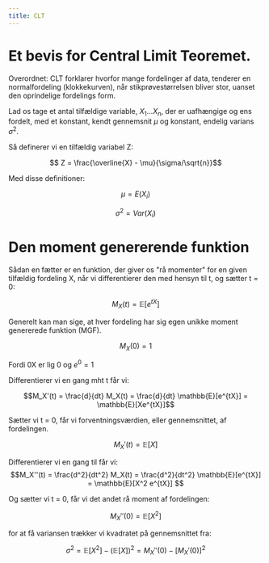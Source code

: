 ```yaml
---
title: CLT
---
```


# Et bevis for Central Limit Teoremet.

Overordnet: CLT forklarer hvorfor mange fordelinger af data, tenderer en normalfordeling (klokkekurven), når stikprøvestørrelsen bliver stor, uanset den oprindelige fordelings form.

Lad os tage et antal tilfældige variable, $X_1 ... X_n$, der er uafhængige og ens fordelt, med et konstant, kendt gennemsnit $\mu$ og konstant, endelig varians $\sigma^2$.

Så definerer vi en tilfældig variabel Z:

$$ Z = \frac{\overline{X} - \mu}{\sigma/\sqrt{n}}$$

Med disse definitioner:

$$\mu = E(X_i)$$

$$\sigma^2 = Var(X_i) $$

# Den moment genererende funktion

Sådan en fætter er en funktion, der giver os "rå momenter" for en given tilfældig fordeling X, når vi differentierer den med hensyn til t, og sætter t = 0:

$$M_X(t) = \mathbb{E}[e^{tX}]$$

Generelt kan man sige, at hver fordeling har sig egen unikke moment genererede funktion (MGF).

$$M_X(0) = 1$$

Fordi 0X er lig 0 og $e^0 = 1$

Differentierer vi en gang mht t får vi:

$$M_X'(t) = \frac{d}{dt} M_X(t) = \frac{d}{dt} \mathbb{E}[e^{tX}] = \mathbb{E}[Xe^{tX}]$$

Sætter vi t = 0, får vi forventningsværdien, eller gennemsnittet, af fordelingen.

$$M_X'(t) = \mathbb{E}[X]$$

Differentierer vi en gang til får vi: $$M_X''(t) = \frac{d^2}{dt^2} M_X(t) = \frac{d^2}{dt^2} \mathbb{E}[e^{tX}] = \mathbb{E}[X^2 e^{tX}]
$$

Og sætter vi t = 0, får vi det andet rå moment af fordelingen:

$$M_X''(0) = \mathbb{E}[X^2]$$

for at få variansen trækker vi kvadratet på gennemsnittet fra:

$$\sigma^2 = \mathbb{E}[X^2] - (\mathbb{E}[X])^2 = M_X''(0) - [M_X'(0)]^2$$
